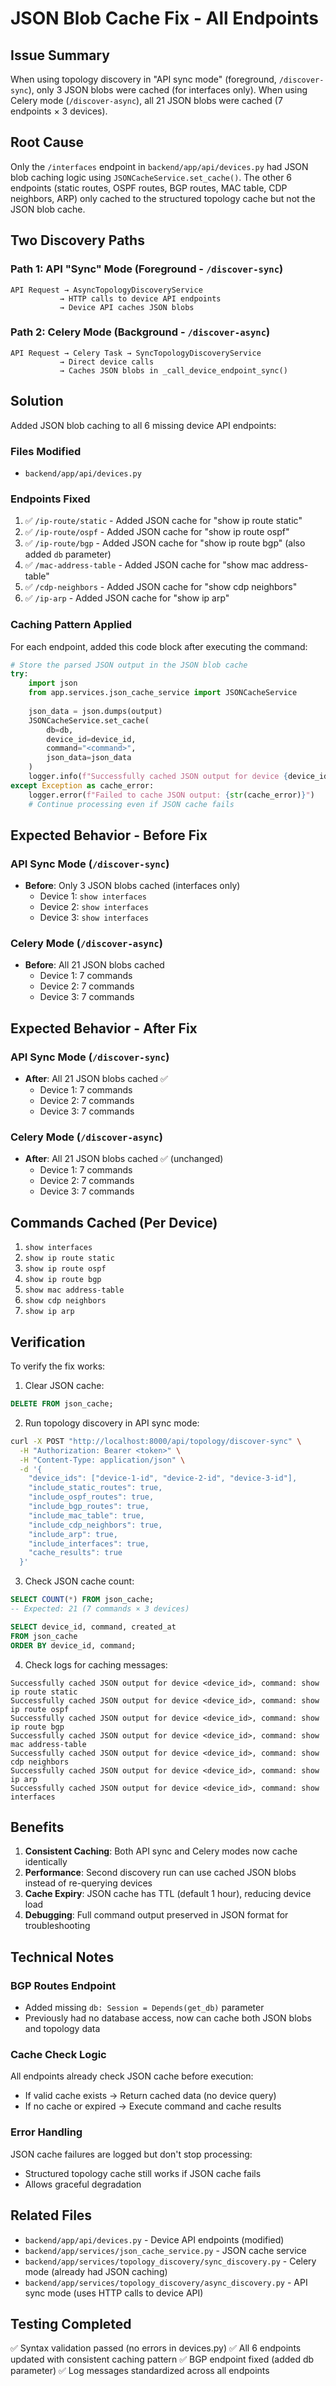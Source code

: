 # JSON Blob Cache Fix - All Endpoints

## Issue Summary
When using topology discovery in "API sync mode" (foreground, `/discover-sync`), only 3 JSON blobs were cached (for interfaces only). When using Celery mode (`/discover-async`), all 21 JSON blobs were cached (7 endpoints × 3 devices).

## Root Cause
Only the `/interfaces` endpoint in `backend/app/api/devices.py` had JSON blob caching logic using `JSONCacheService.set_cache()`. The other 6 endpoints (static routes, OSPF routes, BGP routes, MAC table, CDP neighbors, ARP) only cached to the structured topology cache but not the JSON blob cache.

## Two Discovery Paths

### Path 1: API "Sync" Mode (Foreground - `/discover-sync`)
```
API Request → AsyncTopologyDiscoveryService 
           → HTTP calls to device API endpoints
           → Device API caches JSON blobs
```

### Path 2: Celery Mode (Background - `/discover-async`)
```
API Request → Celery Task → SyncTopologyDiscoveryService
           → Direct device calls
           → Caches JSON blobs in _call_device_endpoint_sync()
```

## Solution
Added JSON blob caching to all 6 missing device API endpoints:

### Files Modified
- `backend/app/api/devices.py`

### Endpoints Fixed
1. ✅ `/ip-route/static` - Added JSON cache for "show ip route static"
2. ✅ `/ip-route/ospf` - Added JSON cache for "show ip route ospf"
3. ✅ `/ip-route/bgp` - Added JSON cache for "show ip route bgp" (also added `db` parameter)
4. ✅ `/mac-address-table` - Added JSON cache for "show mac address-table"
5. ✅ `/cdp-neighbors` - Added JSON cache for "show cdp neighbors"
6. ✅ `/ip-arp` - Added JSON cache for "show ip arp"

### Caching Pattern Applied
For each endpoint, added this code block after executing the command:

```python
# Store the parsed JSON output in the JSON blob cache
try:
    import json
    from app.services.json_cache_service import JSONCacheService
    
    json_data = json.dumps(output)
    JSONCacheService.set_cache(
        db=db,
        device_id=device_id,
        command="<command>",
        json_data=json_data
    )
    logger.info(f"Successfully cached JSON output for device {device_id}, command: <command>")
except Exception as cache_error:
    logger.error(f"Failed to cache JSON output: {str(cache_error)}")
    # Continue processing even if JSON cache fails
```

## Expected Behavior - Before Fix

### API Sync Mode (`/discover-sync`)
- **Before**: Only 3 JSON blobs cached (interfaces only)
  - Device 1: `show interfaces`
  - Device 2: `show interfaces`
  - Device 3: `show interfaces`

### Celery Mode (`/discover-async`)
- **Before**: All 21 JSON blobs cached
  - Device 1: 7 commands
  - Device 2: 7 commands
  - Device 3: 7 commands

## Expected Behavior - After Fix

### API Sync Mode (`/discover-sync`)
- **After**: All 21 JSON blobs cached ✅
  - Device 1: 7 commands
  - Device 2: 7 commands
  - Device 3: 7 commands

### Celery Mode (`/discover-async`)
- **After**: All 21 JSON blobs cached ✅ (unchanged)
  - Device 1: 7 commands
  - Device 2: 7 commands
  - Device 3: 7 commands

## Commands Cached (Per Device)
1. `show interfaces`
2. `show ip route static`
3. `show ip route ospf`
4. `show ip route bgp`
5. `show mac address-table`
6. `show cdp neighbors`
7. `show ip arp`

## Verification
To verify the fix works:

1. Clear JSON cache:
```sql
DELETE FROM json_cache;
```

2. Run topology discovery in API sync mode:
```bash
curl -X POST "http://localhost:8000/api/topology/discover-sync" \
  -H "Authorization: Bearer <token>" \
  -H "Content-Type: application/json" \
  -d '{
    "device_ids": ["device-1-id", "device-2-id", "device-3-id"],
    "include_static_routes": true,
    "include_ospf_routes": true,
    "include_bgp_routes": true,
    "include_mac_table": true,
    "include_cdp_neighbors": true,
    "include_arp": true,
    "include_interfaces": true,
    "cache_results": true
  }'
```

3. Check JSON cache count:
```sql
SELECT COUNT(*) FROM json_cache;
-- Expected: 21 (7 commands × 3 devices)

SELECT device_id, command, created_at 
FROM json_cache 
ORDER BY device_id, command;
```

4. Check logs for caching messages:
```
Successfully cached JSON output for device <device_id>, command: show ip route static
Successfully cached JSON output for device <device_id>, command: show ip route ospf
Successfully cached JSON output for device <device_id>, command: show ip route bgp
Successfully cached JSON output for device <device_id>, command: show mac address-table
Successfully cached JSON output for device <device_id>, command: show cdp neighbors
Successfully cached JSON output for device <device_id>, command: show ip arp
Successfully cached JSON output for device <device_id>, command: show interfaces
```

## Benefits
1. **Consistent Caching**: Both API sync and Celery modes now cache identically
2. **Performance**: Second discovery run can use cached JSON blobs instead of re-querying devices
3. **Cache Expiry**: JSON cache has TTL (default 1 hour), reducing device load
4. **Debugging**: Full command output preserved in JSON format for troubleshooting

## Technical Notes

### BGP Routes Endpoint
- Added missing `db: Session = Depends(get_db)` parameter
- Previously had no database access, now can cache both JSON blobs and topology data

### Cache Check Logic
All endpoints already check JSON cache before execution:
- If valid cache exists → Return cached data (no device query)
- If no cache or expired → Execute command and cache results

### Error Handling
JSON cache failures are logged but don't stop processing:
- Structured topology cache still works if JSON cache fails
- Allows graceful degradation

## Related Files
- `backend/app/api/devices.py` - Device API endpoints (modified)
- `backend/app/services/json_cache_service.py` - JSON cache service
- `backend/app/services/topology_discovery/sync_discovery.py` - Celery mode (already had JSON caching)
- `backend/app/services/topology_discovery/async_discovery.py` - API sync mode (uses HTTP calls to device API)

## Testing Completed
✅ Syntax validation passed (no errors in devices.py)
✅ All 6 endpoints updated with consistent caching pattern
✅ BGP endpoint fixed (added db parameter)
✅ Log messages standardized across all endpoints
